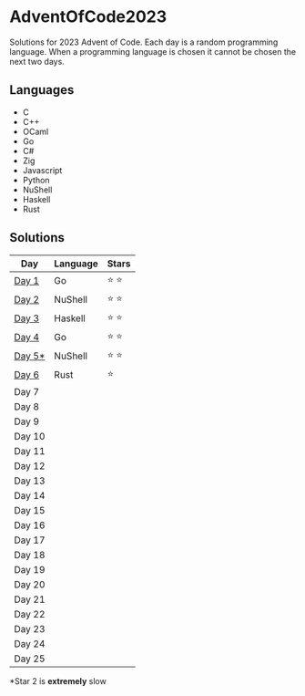 # AdventOfCode2023
Solutions for 2023 Advent of Code. Each day is a random programming language. When a programming language is chosen it cannot be chosen the next two days.

## Languages
* C
* C++
* OCaml
* Go
* C#
* Zig
* Javascript
* Python
* NuShell
* Haskell
* Rust

## Solutions
|       Day       | Language |     Stars     |
|-----------------|----------|---------------|
|  [Day 1](day1)  |    Go    | :star: :star: |
|  [Day 2](day2)  | NuShell  | :star: :star: |
|  [Day 3](day3)  | Haskell  | :star: :star: |
|  [Day 4](day4)  |    Go    | :star: :star: |
|  [Day 5*](day5) | NuShell  | :star: :star: |
|  [Day 6](day6)  |   Rust   | :star:        |
| Day 7 |  |  |
| Day 8 |  |  |
| Day 9 |  |  |
| Day 10|  |  |
| Day 11|  |  |
| Day 12|  |  |
| Day 13|  |  |
| Day 14|  |  |
| Day 15|  |  |
| Day 16|  |  |
| Day 17|  |  |
| Day 18|  |  |
| Day 19|  |  |
| Day 20|  |  |
| Day 21|  |  |
| Day 22|  |  |
| Day 23|  |  |
| Day 24|  |  |
| Day 25|  |  |

*Star 2 is **extremely** slow 
